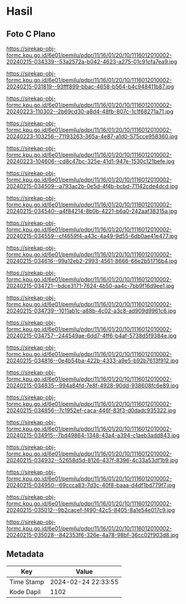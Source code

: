 # Hasil

## Foto C Plano

https://sirekap-obj-formc.kpu.go.id/6e01/pemilu/pdpr/11/16/01/20/10/1116012010002-20240215-034339--53a2572a-b042-4623-a275-01c91cfa7ea9.jpg

https://sirekap-obj-formc.kpu.go.id/6e01/pemilu/pdpr/11/16/01/20/10/1116012010002-20240215-031819--93fff899-bbac-4658-b564-b4c948411b87.jpg

https://sirekap-obj-formc.kpu.go.id/6e01/pemilu/pdpr/11/16/01/20/10/1116012010002-20240223-110302--2b69cd30-a8d4-48fb-807c-1c1f68271a71.jpg

https://sirekap-obj-formc.kpu.go.id/6e01/pemilu/pdpr/11/16/01/20/10/1116012010002-20240223-103256--71193263-365a-4e87-a1d0-575cce958360.jpg

https://sirekap-obj-formc.kpu.go.id/6e01/pemilu/pdpr/11/16/01/20/10/1116012010002-20240223-104606--cd8c47bc-325e-41d1-947e-1530c121befe.jpg

https://sirekap-obj-formc.kpu.go.id/6e01/pemilu/pdpr/11/16/01/20/10/1116012010002-20240215-034509--a793ac2b-0e5d-4f4b-bcbd-71142cde4dcd.jpg

https://sirekap-obj-formc.kpu.go.id/6e01/pemilu/pdpr/11/16/01/20/10/1116012010002-20240215-034540--a4f84214-8b0b-4221-b6a0-242aaf38315a.jpg

https://sirekap-obj-formc.kpu.go.id/6e01/pemilu/pdpr/11/16/01/20/10/1116012010002-20240215-034559--cf4659f4-a43c-4a49-9d55-6db0ae41e477.jpg

https://sirekap-obj-formc.kpu.go.id/6e01/pemilu/pdpr/11/16/01/20/10/1116012010002-20240215-034616--99a12eb2-2993-4561-8666-66e2b51716b4.jpg

https://sirekap-obj-formc.kpu.go.id/6e01/pemilu/pdpr/11/16/01/20/10/1116012010002-20240215-034721--bdce3171-7624-4b50-aa4c-7bb9f16d9ee1.jpg

https://sirekap-obj-formc.kpu.go.id/6e01/pemilu/pdpr/11/16/01/20/10/1116012010002-20240215-034739--1011ab1c-a88b-4c02-a3c8-ad909d9961c6.jpg

https://sirekap-obj-formc.kpu.go.id/6e01/pemilu/pdpr/11/16/01/20/10/1116012010002-20240215-034757--244549ae-6dd7-4ff6-b4af-5738d5f9384e.jpg

https://sirekap-obj-formc.kpu.go.id/6e01/pemilu/pdpr/11/16/01/20/10/1116012010002-20240215-034816--0e4b54ba-422b-4333-a9e5-b92b7613f912.jpg

https://sirekap-obj-formc.kpu.go.id/6e01/pemilu/pdpr/11/16/01/20/10/1116012010002-20240215-034835--994a84fd-7e8f-4928-90dd-938608fc6e89.jpg

https://sirekap-obj-formc.kpu.go.id/6e01/pemilu/pdpr/11/16/01/20/10/1116012010002-20240215-034856--7c1952ef-caca-446f-83f3-d0dadc935322.jpg

https://sirekap-obj-formc.kpu.go.id/6e01/pemilu/pdpr/11/16/01/20/10/1116012010002-20240215-034915--7bd49864-1348-43a4-a394-c1aeb3add843.jpg

https://sirekap-obj-formc.kpu.go.id/6e01/pemilu/pdpr/11/16/01/20/10/1116012010002-20240215-034932--52658d5d-8126-437f-8396-4c33a53df1b9.jpg

https://sirekap-obj-formc.kpu.go.id/6e01/pemilu/pdpr/11/16/01/20/10/1116012010002-20240215-034950--69ccca83-7d3c-40f8-baaa-d4df1bd779f7.jpg

https://sirekap-obj-formc.kpu.go.id/6e01/pemilu/pdpr/11/16/01/20/10/1116012010002-20240215-035012--9b2cacef-f490-42c5-8405-8a1e54e017c9.jpg

https://sirekap-obj-formc.kpu.go.id/6e01/pemilu/pdpr/11/16/01/20/10/1116012010002-20240215-035028--842353f6-326e-4a78-98bf-36cc02f903d8.jpg


## Metadata

| Key        | Value               |
| ---------- | ------------------- |
| Time Stamp | 2024-02-24 22:33:55 |
| Kode Dapil | 1102                |



